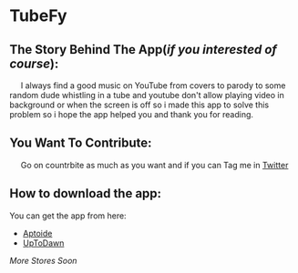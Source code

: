 # TubeFy
## The Story Behind The App(_if you interested of course_):
&nbsp;&nbsp;&nbsp;&nbsp;&nbsp;I always find a good music on YouTube from covers to parody to some random dude whistling in a tube and youtube don't allow playing video in background or when the screen is off so i made this app to solve this problem so i hope the app helped you and thank you for reading.

## You Want To Contribute:
&nbsp;&nbsp;&nbsp;&nbsp;&nbsp;Go on countrbite as much as you want and if you can Tag me in [Twitter](https://twitter.com/The_Dev_A)

## How to download the app:
You can get the app from here:
* [Aptoide]()
* [UpToDawn]()

*More Stores Soon*
